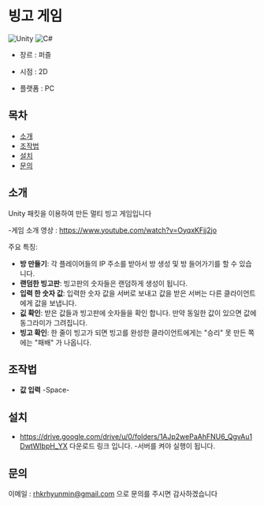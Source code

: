 # 빙고 게임

![Unity](https://img.shields.io/badge/Unity-2022.3-blue.svg)
![C#](https://img.shields.io/badge/C%23-7.0-green.svg)

- 장르 : 퍼즐

- 시점 : 2D

- 플랫폼 : PC

## 목차
- [소개](#소개)
- [조작법](#조작법)
- [설치](#설치)
- [문의](#문의)

## 소개
Unity 패킷을 이용하여 만든 멀티 빙고 게임입니다

-게임 소개 영상 : https://www.youtube.com/watch?v=OyqxKFjj2jo

주요 특징:
- **방 만들기**: 각 플레이어들의 IP 주소를 받아서 방 생성 및 방 들어가기를 할 수 있습니다.
- **랜덤한 빙고판**: 빙고판의 숫자들은 랜덤하게 생성이 됩니다.
- **입력 한 숫자 값**: 입력한 숫자 값을 서버로 보내고 값을 받은 서버는 다른 클라이언트에게 값을 보냅니다.
- **깂 확인**: 받은 값들과 빙고판에 숫자들을 확인 합니다. 만약 동일한 값이 있으면 값에 동그라미가 그려집니다.
- **빙고 확인**: 한 줄이 빙고가 되면 빙고를 완성한 클라이언트에게는 "승리" 못 만든 쪽에는 "패배" 가 나옵니다.

## 조작법

- **값 입력** -Space-

## 설치

- https://drive.google.com/drive/u/0/folders/1AJp2wePaAhFNU6_QgvAu1DwtWIbpH_YX
다운로드 링크 입니다.
-서버를 켜야 실행이 됩니다.


## 문의
이메일 : rhkrhyunmin@gmail.com 으로 문의를 주시면 감사하겠습니다
